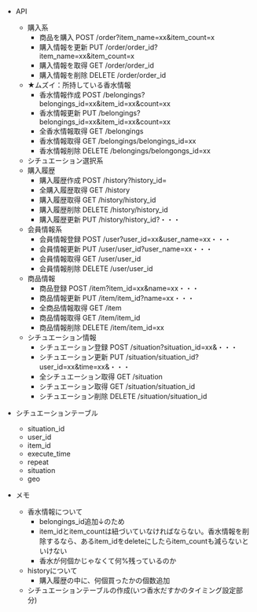* API
    - 購入系
        - 商品を購入 POST /order?item_name=xx&item_count=x
        - 購入情報を更新 PUT /order/order_id?item_name=xx&item_count=x
        - 購入情報を取得 GET /order/order_id
        - 購入情報を削除 DELETE /order/order_id
    - ★ムズイ：所持している香水情報
        - 香水情報作成 POST /belongings?belongings_id=xx&item_id=xx&count=xx
        - 香水情報更新 PUT /belongings?belongings_id=xx&item_id=xx&count=xx
        - 全香水情報取得 GET /belongings
        - 香水情報取得 GET /belongings/belongings_id=xx
        - 香水情報削除 DELETE /belongings/belongongs_id=xx
    - シチュエーション選択系
    - 購入履歴
        - 購入履歴作成 POST /history?history_id=
        - 全購入履歴取得 GET /history
        - 購入履歴取得 GET /history/history_id
        - 購入履歴削除 DELETE /history/history_id
        - 購入履歴更新 PUT /history/history_id?・・・
    - 会員情報系
        - 会員情報登録 POST /user?user_id=xx&user_name=xx・・・
        - 会員情報更新 PUT /user/user_id?user_name=xx・・・
        - 会員情報取得 GET /user/user_id
        - 会員情報削除 DELETE /user/user_id
    - 商品情報
        - 商品登録 POST /item?item_id=xx&name=xx・・・
        - 商品情報更新 PUT /item/item_id?name=xx・・・
        - 全商品情報取得 GET /item
        - 商品情報取得 GET /item/item_id
        - 商品情報削除 DELETE /item/item_id=xx
    - シチュエーション情報
        - シチュエーション登録 POST /situation?situation_id=xx&・・・
        - シチュエーション更新 PUT /situation/situation_id?user_id=xx&time=xx&・・・
        - 全シチュエーション取得 GET /situation
        - シチュエーション取得 GET /situation/situation_id
        - シチュエーション削除 DELETE /situation/situation_id
    
* シチュエーションテーブル
    - situation_id
    - user_id
    - item_id
    - execute_time
    - repeat
    - situation
    - geo 

* メモ
    - 香水情報について
        - belongings_id追加↓のため
        - item_idとitem_countは紐づいていなければならない。香水情報を削除するなら、あるitem_idをdeleteにしたらitem_countも減らないといけない
        - 香水が何個かじゃなくて何%残っているのか
    - historyについて
        - 購入履歴の中に、何個買ったかの個数追加
    - シチュエーションテーブルの作成(いつ香水だすかのタイミング設定部分)